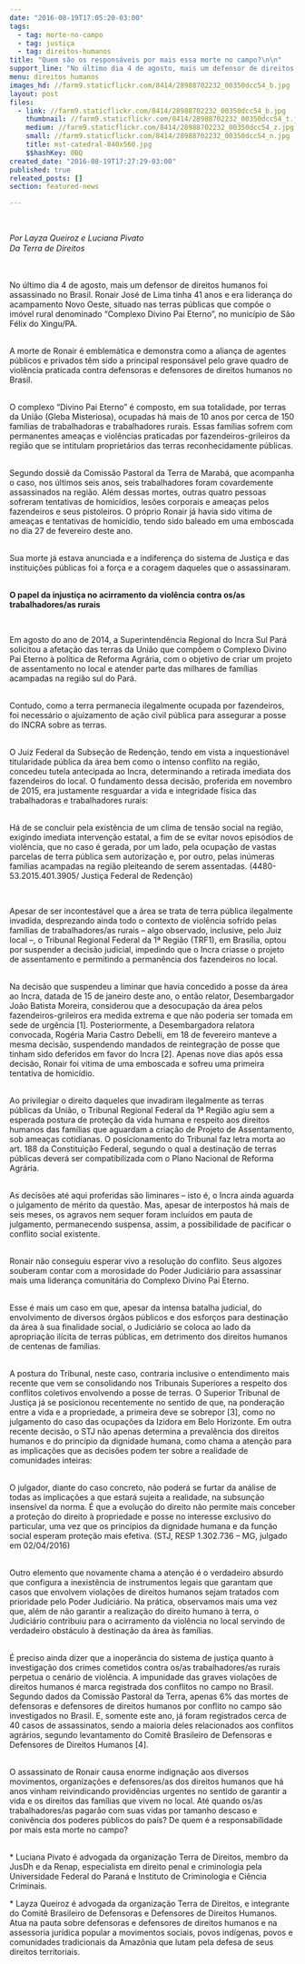 ```yaml
---
date: "2016-08-19T17:05:20-03:00"
tags:
  - tag: morte-no-campo
  - tag: justiça
  - tag: direitos-humanos
title: "Quem são os responsáveis por mais essa morte no campo?\n\n"
support_line: "No último dia 4 de agosto, mais um defensor de direitos humanos foi assassinado no Brasil. Ronair José de Lima tinha 41 anos e era liderança do acampamento Novo Oeste"
menu: direitos humanos
images_hd: //farm9.staticflickr.com/8414/28988702232_00350dcc54_b.jpg
layout: post
files:
  - link: //farm9.staticflickr.com/8414/28988702232_00350dcc54_b.jpg
    thumbnail: //farm9.staticflickr.com/8414/28988702232_00350dcc54_t.jpg
    medium: //farm9.staticflickr.com/8414/28988702232_00350dcc54_z.jpg
    small: //farm9.staticflickr.com/8414/28988702232_00350dcc54_n.jpg
    title: mst-catedral-840x560.jpg
    $$hashKey: 0BQ
created_date: "2016-08-19T17:27:29-03:00"
published: true
releated_posts: []
section: featured-news

---
```

<p>&nbsp;</p>

<p><em>Por Layza Queiroz e Luciana Pivato &nbsp;<br />
Da&nbsp;</em><em style="line-height: 20.8px;">Terra de Direitos</em></p>

<p>&nbsp;</p>

<p>No &uacute;ltimo dia 4 de agosto, mais um defensor de direitos humanos foi assassinado no Brasil. Ronair Jos&eacute; de Lima tinha 41 anos e era lideran&ccedil;a do acampamento Novo Oeste, situado nas terras p&uacute;blicas que comp&otilde;e o im&oacute;vel rural denominado &ldquo;Complexo Divino Pai Eterno&rdquo;, no munic&iacute;pio de S&atilde;o F&eacute;lix do Xingu/PA.</p>

<p><br />
A morte de Ronair &eacute; emblem&aacute;tica e demonstra como a alian&ccedil;a de agentes p&uacute;blicos e privados t&ecirc;m sido a principal respons&aacute;vel pelo grave quadro de viol&ecirc;ncia praticada contra defensoras e defensores de direitos humanos no Brasil.</p>

<p><br />
O complexo &ldquo;Divino Pai Eterno&rdquo; &eacute; composto, em sua totalidade, por terras da Uni&atilde;o (Gleba Misteriosa), ocupadas h&aacute; mais de 10 anos por cerca de 150 fam&iacute;lias de trabalhadoras e trabalhadores rurais. Essas fam&iacute;lias sofrem com permanentes amea&ccedil;as e viol&ecirc;ncias praticadas por fazendeiros-grileiros da regi&atilde;o que se intitulam propriet&aacute;rios das terras reconhecidamente p&uacute;blicas.</p>

<p><br />
Segundo dossi&ecirc; da Comiss&atilde;o Pastoral da Terra de Marab&aacute;, que acompanha o caso, nos &uacute;ltimos seis anos, seis trabalhadores foram covardemente assassinados na regi&atilde;o. Al&eacute;m dessas mortes, outras quatro pessoas sofreram tentativas de homic&iacute;dios, les&otilde;es corporais e amea&ccedil;as pelos fazendeiros e seus pistoleiros. O pr&oacute;prio Ronair j&aacute; havia sido v&iacute;tima de amea&ccedil;as e tentativas de homic&iacute;dio, tendo sido baleado em uma emboscada no dia 27 de fevereiro deste ano.</p>

<p><br />
Sua morte j&aacute; estava anunciada e a indiferen&ccedil;a do sistema de Justi&ccedil;a e das institui&ccedil;&otilde;es p&uacute;blicas foi a for&ccedil;a e a coragem daqueles que o assassinaram.</p>

<p><br />
<strong>O papel da injusti&ccedil;a no acirramento da viol&ecirc;ncia contra os/as trabalhadores/as rurais&nbsp;</strong></p>

<p>&nbsp;</p>

<p>Em agosto do ano de 2014, a Superintend&ecirc;ncia Regional do Incra Sul Par&aacute; solicitou a afeta&ccedil;&atilde;o das terras da Uni&atilde;o que comp&otilde;em o Complexo Divino Pai Eterno &agrave; pol&iacute;tica de Reforma Agr&aacute;ria, com o objetivo de criar um projeto de assentamento no local e atender parte das milhares de fam&iacute;lias acampadas na regi&atilde;o sul do Par&aacute;.</p>

<p><br />
Contudo, como a terra permanecia ilegalmente ocupada por fazendeiros, foi necess&aacute;rio o ajuizamento de a&ccedil;&atilde;o civil p&uacute;blica para assegurar a posse do INCRA sobre as terras.</p>

<p><br />
O Juiz Federal da Subse&ccedil;&atilde;o de Reden&ccedil;&atilde;o, tendo em vista a inquestion&aacute;vel titularidade p&uacute;blica da &aacute;rea bem como o intenso conflito na regi&atilde;o, concedeu tutela antecipada ao Incra, determinando a retirada imediata dos fazendeiros do local. O fundamento dessa decis&atilde;o, proferida em novembro de 2015, era justamente resguardar a vida e integridade f&iacute;sica das trabalhadoras e trabalhadores rurais:</p>

<p><br />
H&aacute; de se concluir pela exist&ecirc;ncia de um clima de tens&atilde;o social na regi&atilde;o, exigindo imediata interven&ccedil;&atilde;o estatal, a fim de se evitar novos epis&oacute;dios de viol&ecirc;ncia, que no caso &eacute; gerada, por um lado, pela ocupa&ccedil;&atilde;o de vastas parcelas de terra p&uacute;blica sem autoriza&ccedil;&atilde;o e, por outro, pelas in&uacute;meras fam&iacute;lias acampadas na regi&atilde;o pleiteando de serem assentadas. (4480-53.2015.401.3905/ Justi&ccedil;a Federal de Reden&ccedil;&atilde;o)</p>

<p>&nbsp;</p>

<p>Apesar de ser incontest&aacute;vel que a &aacute;rea se trata de terra p&uacute;blica ilegalmente invadida, desprezando ainda todo o contexto de viol&ecirc;ncia sofrido pelas fam&iacute;lias de trabalhadores/as rurais &ndash; algo observado, inclusive, pelo Juiz local &ndash;, o Tribunal Regional Federal da 1&ordf; Regi&atilde;o (TRF1), em Bras&iacute;lia, optou por suspender a decis&atilde;o judicial, impedindo que o Incra criasse o projeto de assentamento e permitindo a perman&ecirc;ncia dos fazendeiros no local.</p>

<p><br />
Na decis&atilde;o que suspendeu a liminar que havia concedido a posse da &aacute;rea ao Incra, datada de 15 de janeiro deste ano, o ent&atilde;o relator, Desembargador Jo&atilde;o Batista Moreira, considerou que a desocupa&ccedil;&atilde;o da &aacute;rea pelos fazendeiros-grileiros era medida extrema e que n&atilde;o poderia ser tomada em sede de urg&ecirc;ncia [1]. Posteriormente, a Desembargadora relatora convocada, Rog&eacute;ria Maria Castro Debelli, em 18 de fevereiro manteve a mesma decis&atilde;o, suspendendo mandados de reintegra&ccedil;&atilde;o de posse que tinham sido deferidos em favor do Incra [2]. Apenas nove dias ap&oacute;s essa decis&atilde;o, Ronair foi v&iacute;tima de uma emboscada e sofreu uma primeira tentativa de homic&iacute;dio.</p>

<p><br />
Ao privilegiar o direito daqueles que invadiram ilegalmente as terras p&uacute;blicas da Uni&atilde;o, o Tribunal Regional Federal da 1&ordf; Regi&atilde;o agiu sem a esperada postura de prote&ccedil;&atilde;o da vida humana e respeito aos direitos humanos das fam&iacute;lias que aguardam a cria&ccedil;&atilde;o de Projeto de Assentamento, sob amea&ccedil;as cotidianas. O posicionamento do Tribunal faz letra morta ao art. 188 da Constitui&ccedil;&atilde;o Federal, segundo o qual a destina&ccedil;&atilde;o de terras p&uacute;blicas dever&aacute; ser compatibilizada com o Plano Nacional de Reforma Agr&aacute;ria.</p>

<p><br />
As decis&otilde;es at&eacute; aqui proferidas s&atilde;o liminares &ndash; isto &eacute;, o Incra ainda aguarda o julgamento de m&eacute;rito da quest&atilde;o. Mas, apesar de interpostos h&aacute; mais de seis meses, os agravos nem sequer foram inclu&iacute;dos em pauta de julgamento, permanecendo suspensa, assim, a possibilidade de pacificar o conflito social existente.</p>

<p><br />
Ronair n&atilde;o conseguiu esperar vivo a resolu&ccedil;&atilde;o do conflito. Seus algozes souberam contar com a morosidade do Poder Judici&aacute;rio para assassinar mais uma lideran&ccedil;a comunit&aacute;ria do Complexo Divino Pai Eterno.</p>

<p><br />
Esse &eacute; mais um caso em que, apesar da intensa batalha judicial, do envolvimento de diversos &oacute;rg&atilde;os p&uacute;blicos e dos esfor&ccedil;os para destina&ccedil;&atilde;o da &aacute;rea &agrave; sua finalidade social, o Judici&aacute;rio se coloca ao lado da apropria&ccedil;&atilde;o il&iacute;cita de terras p&uacute;blicas, em detrimento dos direitos humanos de centenas de fam&iacute;lias.</p>

<p><br />
A postura do Tribunal, neste caso, contraria inclusive o entendimento mais recente que vem se consolidando nos Tribunais Superiores a respeito dos conflitos coletivos envolvendo a posse de terras. O Superior Tribunal de Justi&ccedil;a j&aacute; se posicionou recentemente no sentido de que, na pondera&ccedil;&atilde;o entre a vida e a propriedade, a primeira deve se sobrepor [3], como no julgamento do caso das ocupa&ccedil;&otilde;es da Izidora em Belo Horizonte. Em outra recente decis&atilde;o, o STJ n&atilde;o apenas determina a preval&ecirc;ncia dos direitos humanos e do princ&iacute;pio da dignidade humana, como chama a aten&ccedil;&atilde;o para as implica&ccedil;&otilde;es que as decis&otilde;es podem ter sobre a realidade de comunidades inteiras:</p>

<p><br />
O julgador, diante do caso concreto, n&atilde;o poder&aacute; se furtar da an&aacute;lise de todas as implica&ccedil;&otilde;es a que estar&aacute; sujeita a realidade, na subsun&ccedil;&atilde;o insens&iacute;vel da norma. &Eacute; que a evolu&ccedil;&atilde;o do direito n&atilde;o permite mais conceber a prote&ccedil;&atilde;o do direito &agrave; propriedade e posse no interesse exclusivo do particular, uma vez que os princ&iacute;pios da dignidade humana e da fun&ccedil;&atilde;o social esperam prote&ccedil;&atilde;o mais efetiva. (STJ, RESP 1.302.736 &ndash; MG, julgado em 02/04/2016)</p>

<p><br />
Outro elemento que novamente chama a aten&ccedil;&atilde;o &eacute; o verdadeiro absurdo que configura a inexist&ecirc;ncia de instrumentos legais que garantam que casos que envolvem viola&ccedil;&otilde;es de direitos humanos sejam tratados com prioridade pelo Poder Judici&aacute;rio. Na pr&aacute;tica, observamos mais uma vez que, al&eacute;m de n&atilde;o garantir a realiza&ccedil;&atilde;o do direito humano &agrave; terra, o Judici&aacute;rio contribuiu para o acirramento da viol&ecirc;ncia no local servindo de verdadeiro obst&aacute;culo &agrave; destina&ccedil;&atilde;o da &aacute;rea &agrave;s fam&iacute;lias.</p>

<p><br />
&Eacute; preciso ainda dizer que a inoper&acirc;ncia do sistema de justi&ccedil;a quanto &agrave; investiga&ccedil;&atilde;o dos crimes cometidos contra os/as trabalhadores/as rurais perpetua o cen&aacute;rio de viol&ecirc;ncia. A impunidade das graves viola&ccedil;&otilde;es de direitos humanos &eacute; marca registrada dos conflitos no campo no Brasil. Segundo dados da Comiss&atilde;o Pastoral da Terra, apenas 6% das mortes de defensoras e defensores de direitos humanos por conflito no campo s&atilde;o investigados no Brasil. E, somente este ano, j&aacute; foram registrados cerca de 40 casos de assassinatos, sendo a maioria deles relacionados aos conflitos agr&aacute;rios, segundo levantamento do Comit&ecirc; Brasileiro de Defensoras e Defensores de Direitos Humanos [4].</p>

<p><br />
O assassinato de Ronair causa enorme indigna&ccedil;&atilde;o aos diversos movimentos, organiza&ccedil;&otilde;es e defensores/as dos direitos humanos que h&aacute; anos vinham reivindicando provid&ecirc;ncias urgentes no sentido de garantir a vida e os direitos das fam&iacute;lias que vivem no local. At&eacute; quando os/as trabalhadores/as pagar&atilde;o com suas vidas por tamanho descaso e coniv&ecirc;ncia dos poderes p&uacute;blicos do pa&iacute;s? De quem &eacute; a responsabilidade por mais esta morte no campo?</p>

<p><br />
* ​Luciana Pivato &eacute; advogada da organiza&ccedil;&atilde;o Terra de Direitos, membro da JusDh e da Renap, especialista em direito penal e criminologia pela Universidade Federal do Paran&aacute; e Instituto de Criminologia e Ci&ecirc;ncia Criminais.</p>

<p>* Layza Queiroz &eacute; advogada da organiza&ccedil;&atilde;o Terra de Direitos, e integrante do Comit&ecirc; Brasileiro de Defensoras e Defensores de Direitos Humanos. Atua na pauta sobre defensoras e defensores de direitos humanos e na assessoria jur&iacute;dica popular a movimentos sociais, povos ind&iacute;genas, povos e comunidades tradicionais da Amaz&ocirc;nia que lutam pela defesa de seus direitos territoriais.</p>
